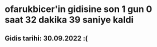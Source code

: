 # ofarukbicer'in gidisine son 1 gun 0 saat 32 dakika 39 saniye kaldi

## Gidis tarihi: 30.09.2022 :(